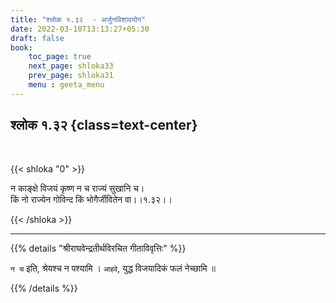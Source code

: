 ```yaml
---
title: "श्लोक १.३२  - अर्जुनविशादयोग"
date: 2022-03-10T13:13:27+05:30
draft: false
book:
    toc_page: true
    next_page: shloka33
    prev_page: shloka31
    menu : geeta_menu
---
```




## श्लोक १.३२ {class=text-center}

<br/>

{{< shloka  "0"  >}}

न काङ्क्षे विजयं कृष्ण न च राज्यं सुखानि च।  
किं नो राज्येन गोविन्द किं भोगैर्जीवितेन वा।।१.३२।।

{{< /shloka >}}

---


{{% details "श्रीराघवेन्द्रतीर्थविरचित गीताविवृत्तिः" %}}

`न च` इति, श्रेयश्च न पश्यामि । `आहवे`, युद्ध विजयादिकं
फलं नेच्छामि ॥

{{% /details %}}

